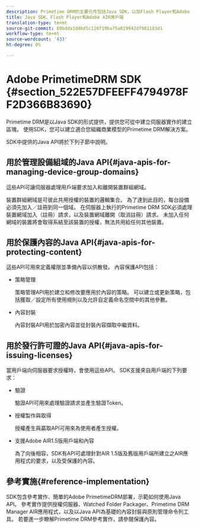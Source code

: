 ```yaml
---
description: Primetime DRM的主要元件包括Java SDK，以及Flash Player和Adobe AIR用戶端執行時期環境。
title: Java SDK、Flash Player和Adobe AIR用戶端
translation-type: tm+mt
source-git-commit: 89bdda1d4bd5c126f19ba75a819942df901183d1
workflow-type: tm+mt
source-wordcount: '433'
ht-degree: 0%

---
```



# Adobe PrimetimeDRM SDK {#section_522E57DFEEFF4794978FF2D366B83690}

Primetime DRM是以Java SDK的形式提供，提供您可從中建立伺服器實作的建立區塊。 使用SDK，您可以建立適合您組織商業模型的Primetime DRM解決方案。

SDK中提供的Java API將於下列子節中說明。

## 用於管理設備組域的Java API{#java-apis-for-managing-device-group-domains}

這些API可讓伺服器處理用戶端要求加入和離開裝置群組網域。

裝置群組網域是可彼此共用授權的裝置的邏輯集合。 為了達到此目的，每台設備必須先加入／註冊到同一個域。 在伺服器上執行的Primetime DRM SDK必須處理裝置網域加入（註冊）請求，以及裝置網域離開（取消註冊）請求。 未加入任何網域的裝置將會取得系結至該裝置的授權，無法共用給任何其他裝置。

## 用於保護內容的Java API{#java-apis-for-protecting-content}

這些API可用來定義權限並準備內容以供散發。 內容保護API包括：

* 策略管理

   策略管理API用於建立和修改要應用於內容的策略。 可以建立或更新策略，包括獲取／設定所有使用規則以及允許自定義命名空間中的其他參數。

* 內容封裝

   內容封裝API用於加密內容並從封裝內容擷取中繼資料。

## 用於發行許可證的Java API{#java-apis-for-issuing-licenses}

當用戶端向伺服器要求授權時，會使用這些API。 SDK支援來自用戶端的下列要求：

* 驗證

   驗證API可用來處理驗證請求並產生驗證Token。

* 授權製作與取得

   授權產生與贏取API可用來為使用者產生授權。

* 支援Adobe AIR1.5版用戶端和內容

   為了向後相容，SDK有API可處理針對AIR 1.5版及舊版用戶端所建立之AIR應用程式的要求，以及受保護的內容。

## 參考實施{#reference-implementation}

SDK包含參考實作、簡單的Adobe PrimetimeDRM部署，示範如何使用Java API。 參考實作提供授權伺服器、Watched Folder Packager、Primetime DRM Manager AIR應用程式，以及以Java API為基礎的內容封裝與原則管理命令列工具。 若要進一步瞭解Primetime DRM參考實作，請參閱保護內容。